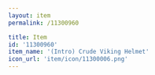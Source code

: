 ```yaml
---
layout: item
permalink: /11300960

title: Item
id: '11300960'
item_name: '(Intro) Crude Viking Helmet'
icon_url: 'item/icon/11300006.png'
---
```

